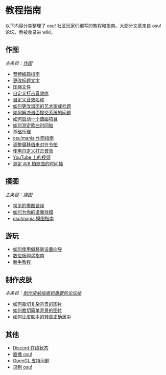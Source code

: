 # 教程指南

以下内容分类整理了 osu! 社区玩家们编写的教程和指南。大部分文章来自 osu! 论坛，后被收录进 wiki。

## 作图

*主条目：[作图](/wiki/Beatmapping)*

- [音频编辑指南](Audio_editing)
- [更改标题文字](/wiki/Beatmap/Title_text#修改标题文本)
- [压缩文件](Compressing_files)
- [自定义打击音效库](Custom_hitsound_library)
- [自定义音效名称](Custom_sample_overrides)
- [如何更改谱面的艺术家或标题](Changing_the_artist_or_title)
- [如何解决谱面提交系统的问题](BSS_issues)
- [如何启动一个谱面项目](Starting_a_beatmap_project)
- [如何测定歌曲时间轴](How_to_time_songs)
- [基础乐理](/wiki/Music_theory)
- [osu!mania 作图指南](osu!mania_mapping_guide)
- [调整偏移值来对齐节拍](Setting_the_offset_on_the_correct_beat)
- [使用自定义打击音效](Using_custom_hitsounds)
- [YouTube 上的视频](Videos_from_YouTube)
- [测定 #/8 拍歌曲的时间轴](Timing_songs_with_8-signatures)

## 摸图

*主条目：[摸图](/wiki/Modding)*

- [常见的摸图错误](Common_modding_mistakes)
- [如何为你的谱面找摸](Getting_your_map_modded)
- [osu!mania 摸图指南](osu!mania_modding_guide)

## 游玩

- [如何使用偏移量设置向导](How_to_use_the_Offset_Wizard)
- [数位板购买指南](Tablet_purchase)
- [新手教程](Beginner's_tutorial)

## 制作皮肤

*主条目：[制作皮肤指南和重要的论坛帖](/wiki/Skinning/Guides_and_important_threads)*

- [如何裁切复杂背景的图片](Cropping_with_complex_backgrounds)
- [如何裁切简单背景的图片](Cropping_with_simple_backgrounds)
- [如何让皮肤中的转盘正确居中](Making_properly_centred_spinners)

## 其他

- [Discord 在线状态](Discord_Rich_Presence)
- [直播 osu!](Livestreaming_osu!)
- [OpenGL 支持问题](OpenGL_support_issues)
- [录制 osu!](Recording_osu!)
